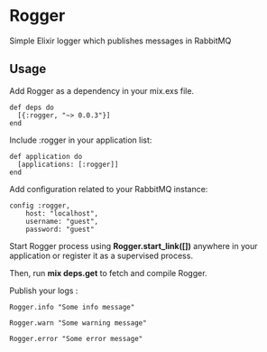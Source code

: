 Rogger
======

Simple Elixir logger which publishes messages in RabbitMQ

## Usage

Add Rogger as a dependency in your mix.exs file.

    def deps do
      [{:rogger, "~> 0.0.3"}]
    end

Include :rogger in your application list:

    def application do
      [applications: [:rogger]]
    end

Add configuration related to your RabbitMQ instance:

    config :rogger,
        host: "localhost",
        username: "guest",
        password: "guest"

Start Rogger process using **Rogger.start_link([])** anywhere in your application or register it as a supervised process.

Then, run **mix deps.get** to fetch and compile Rogger.

Publish your logs :

    Rogger.info "Some info message"

    Rogger.warn "Some warning message"

    Rogger.error "Some error message"
